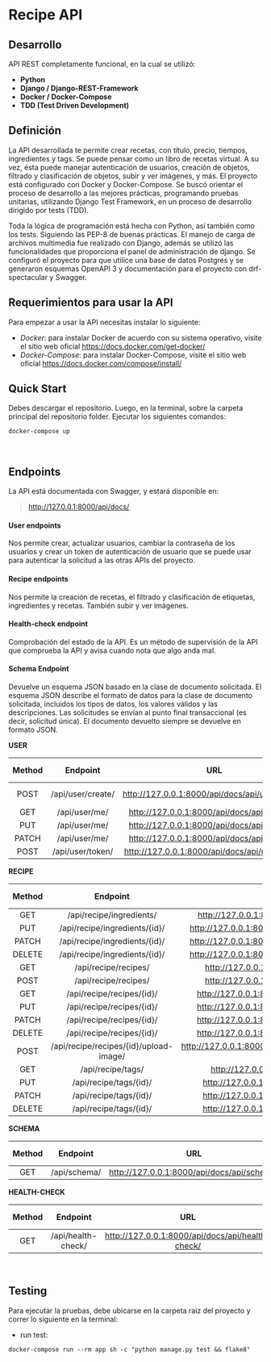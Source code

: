 # Recipe API



## Desarrollo

API REST completamente funcional, en la cual se utilizó:
* **Python**
* **Django / Django-REST-Framework**
* **Docker / Docker-Compose**
* **TDD (Test Driven Development)**



## Definición

La API desarrollada te permite crear recetas, con título, precio, tiempos, ingredientes y tags. Se puede pensar como un libro de recetas virtual. A su vez, ésta puede manejar autenticación de usuarios, creación de objetos, filtrado y clasificación de objetos, subir y ver imágenes, y más. El proyecto está configurado con Docker y Docker-Compose. Se buscó orientar el proceso de desarrollo a las mejores prácticas, programando pruebas unitarias, utilizando Django Test Framework, en un proceso de desarrollo dirigido por tests (TDD). 

Toda la lógica de programación está hecha con Python, así también como los tests. Siguiendo las PEP-8 de buenas prácticas. El manejo de carga de archivos multimedia fue realizado con Django, además se utilizó las funcionalidades que proporciona el panel de administración de django.  Se configuró el proyecto para que utilice una base de datos Postgres y se generaron esquemas OpenAPI 3 y documentación para el proyecto con drf-spectacular y Swagger.



## Requerimientos para usar la API

Para empezar a usar la API necesitas instalar lo siguiente:

* *Docker*: para instalar Docker de acuerdo con su sistema operativo, visite el sitio web oficial https://docs.docker.com/get-docker/
* *Docker-Compose*: para instalar Docker-Compose, visite el sitio web oficial https://docs.docker.com/compose/install/



## Quick Start

Debes descargar el repositorio. Luego, en la terminal, sobre la carpeta principal del repositorio folder. Ejecutar los siguientes comandos:


```console
docker-compose up
```

&nbsp;

## Endpoints

La API está documentada con Swagger, y estará disponible en: 
> http://127.0.0.1:8000/api/docs/


#### User endpoints
Nos permite crear, actualizar usuarios, cambiar la contraseña de los usuarios y crear un token de autenticación de usuario que se puede usar para autenticar la solicitud a las otras APIs del proyecto.

#### Recipe endpoints
Nos permite la creación de recetas, el filtrado y clasificación de etiquetas, ingredientes y recetas. También subir y ver imágenes.

#### Health-check endpoint

Comprobación del estado de la API. Es un método de supervisión de la API que comprueba la API y avisa cuando nota que algo anda mal.

#### Schema Endpoint 
Devuelve un esquema JSON basado en la clase de documento solicitada. El esquema JSON describe el formato de datos para la clase de documento solicitada, incluidos los tipos de datos, los valores válidos y las descripciones. Las solicitudes se envían al punto final transaccional (es decir, solicitud única). El documento devuelto siempre se devuelve en formato JSON. 




**USER**

| Method      | Endpoint        |                 URL                  | Required body  |
|:-----------:|:---------------:|:------------------------------------:|:--------------:|
|     POST     | /api/user/create/    |http://127.0.0.1:8000/api/docs/api/user/create/    |  Only param   |
|     GET     | /api/user/me/     | http://127.0.0.1:8000/api/docs/api/user/me/     |   Yes           |
|     PUT    | /api/user/me/     | http://127.0.0.1:8000/api/docs/api/user/me/    |   Yes          |
|     PATCH     | /api/user/me/     | http://127.0.0.1:8000/api/docs/api/user/me/    |   Yes          |
|     POST  | /api/user/token/ | http://127.0.0.1:8000/api/docs/api/user/token/ |   Yes   |

**RECIPE**

| Method      | Endpoint        |                 URL                  | Required body  |
|:-----------:|:---------------:|:------------------------------------:|:--------------:|
|     GET     | ​/api​/recipe​/ingredients​/    | http://127.0.0.1:8000/api/docs​/api​/recipe​/ingredients​/   |   Yes   |
|     PUT     | /api/recipe/ingredients/{id}/    | http://127.0.0.1:8000/api/docs/api/recipe/ingredients/{id}/    |   Yes           |
|     PATCH     | /api/recipe/ingredients/{id}/    | http://127.0.0.1:8000/api/docs/api/recipe/ingredients/{id}/    |   Yes           |
|     DELETE     | /api/recipe/ingredients/{id}/    | http://127.0.0.1:8000/api/docs/api/recipe/ingredients/{id}/    |   Yes           |
|     GET    | /api/recipe/recipes/     | http://127.0.0.1:8000/api/docs/api/recipe/recipes/    |   Yes          |
|     POST    | /api/recipe/recipes/    | http://127.0.0.1:8000/api/docs/api/recipe/recipes/    |   Yes          |
|     GET     | /api​/recipe​/recipes​/{id}​/     | http://127.0.0.1:8000/api/docs​/api​/recipe​/recipes​/{id}​/    |   Yes          |
|     PUT     | /api​/recipe​/recipes​/{id}​/     | http://127.0.0.1:8000/api/docs​/api​/recipe​/recipes​/{id}​/    |   Yes          |
|     PATCH     | /api​/recipe​/recipes​/{id}​/     | http://127.0.0.1:8000/api/docs​/api​/recipe​/recipes​/{id}​/    |   Yes          |
|     DELETE     | /api​/recipe​/recipes​/{id}​/     | http://127.0.0.1:8000/api/docs​/api​/recipe​/recipes​/{id}​/    |   Yes          |
|     POST  | /api/recipe/recipes/{id}/upload-image/ | http://127.0.0.1:8000/api/docs/api/recipe/recipes/{id}/upload-image/ |   Yes   |
|     GET  | /api​/recipe​/tags​/ | http://127.0.0.1:8000/api/docs​/api​/recipe​/tags​/ |   Yes   |
|     PUT  | ​/api​/recipe​/tags​/{id}​/ | http://127.0.0.1:8000/api/docs​/api​/recipe​/tags​/{id}​/ |   Yes   |
|     PATCH  | ​/api​/recipe​/tags​/{id}​/ | http://127.0.0.1:8000/api/docs​/api​/recipe​/tags​/{id}​/ |   Yes   |
|     DELETE  | ​/api​/recipe​/tags​/{id}​/ | http://127.0.0.1:8000/api/docs​/api​/recipe​/tags​/{id}​/ |   Yes   |


**SCHEMA**

| Method      | Endpoint        |                 URL                  | Required body  |
|:-----------:|:---------------:|:------------------------------------:|:--------------:|
|     GET     | /api/schema/     |http://127.0.0.1:8000/api/docs/api/schema/    |   No   |


**HEALTH-CHECK**

| Method      | Endpoint        |                 URL                  | Required body  |
|:-----------:|:---------------:|:------------------------------------:|:--------------:|
|     GET     | /api/health-check/   |http://127.0.0.1:8000/api/docs/api/health-check/   |   No   |



&nbsp;


## Testing

Para ejecutar la pruebas, debe ubicarse en la carpeta raiz del proyecto y correr lo siguiente en la terminal:

* run  test:
```console
docker-compose run --rm app sh -c "python manage.py test && flake8"
```
